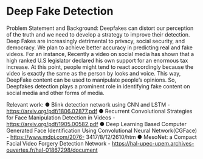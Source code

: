 # Deep Fake Detection

Problem Statement and Background:
Deepfakes can distort our perception of the truth and we need to develop a strategy to improve their detection. Deep Fakes are increasingly detrimental to privacy, social security, and democracy. We plan to achieve better accuracy in predicting real and fake videos.
For an instance, Recently a video on social media has shown that a high ranked U.S legislator declared his own support for an enormous tax increase. At this point, people might tend to react accordingly because the video is exactly the same as the person by looks and voice. This way, DeepFake content can be used to manipulate people’s opinions. So, Deepfakes detection plays a prominent role in identifying fake content on social media and other forms of media.

Relevant work:
    ●	Blink detection network using CNN and LSTM - https://arxiv.org/pdf/1806.02877.pdf
    ●	Recurrent Convolutional Strategies for Face Manipulation Detection in Videos - https://arxiv.org/pdf/1905.00582.pdf
    ●	Deep Learning Based Computer Generated Face Identification Using Convolutional Neural Network(CGFace) - https://www.mdpi.com/2076-  3417/8/12/2610/htm
    ●	MesoNet: a Compact Facial Video Forgery Detection Network - https://hal-upec-upem.archives-ouvertes.fr/hal-01867298/document

